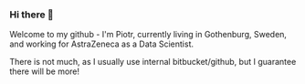 ### Hi there 👋

Welcome to my github - I'm Piotr, currently living in Gothenburg, Sweden, and working for AstraZeneca as a Data Scientist.

There is not much, as I usually use internal bitbucket/github, but I guarantee there will be more!


<!--
**piotrkan/piotrkan** is a ✨ _special_ ✨ repository because its `README.md` (this file) appears on your GitHub profile.

Here are some ideas to get you started:

- 🔭 I’m currently working on ...
- 🌱 I’m currently learning ...
- 👯 I’m looking to collaborate on ...
- 🤔 I’m looking for help with ...
- 💬 Ask me about ...
- 📫 How to reach me: ...
- 😄 Pronouns: ...
- ⚡ Fun fact: ...
-->
